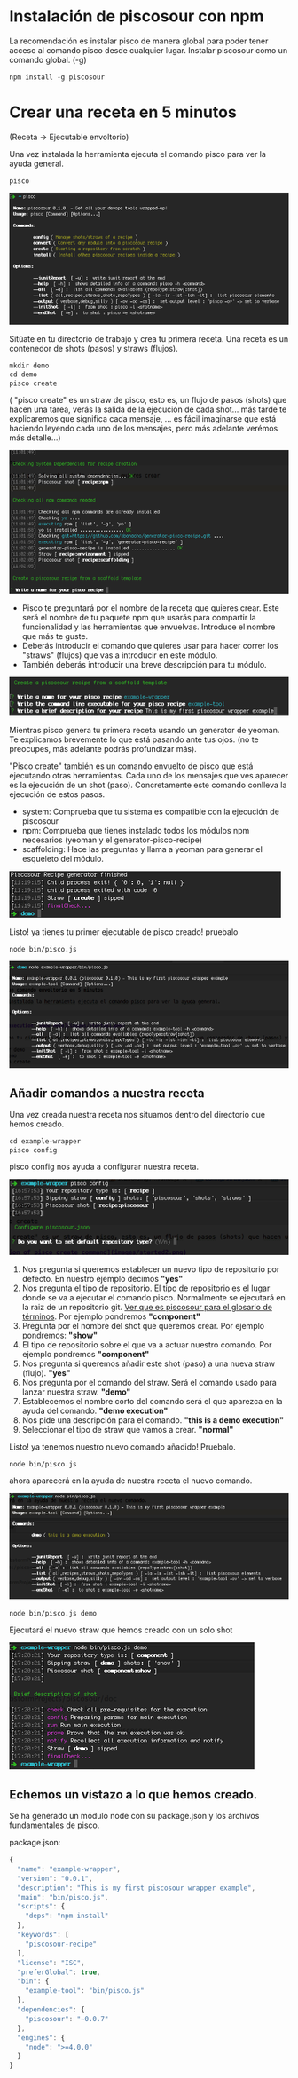 # Instalación de piscosour con npm

La recomendación es instalar pisco de manera global para poder tener acceso al comando pisco desde cualquier lugar. Instalar piscosour como un comando global. (-g) 

    npm install -g piscosour
    
# Crear una receta en 5 minutos
(Receta -> Ejecutable envoltorio)

Una vez instalada la herramienta ejecuta el comando pisco para ver la ayuda general.

    pisco

![First execution: Show help](images/started1.png)

Sitúate en tu directorio de trabajo y crea tu primera receta. Una receta es un contenedor de shots (pasos) y straws (flujos). 

    mkdir demo
    cd demo
    pisco create

( "pisco create" es un straw de pisco, esto es, un flujo de pasos (shots) que hacen una tarea, verás la salida de la ejecución de cada shot... más tarde te explicaremos que significa cada mensaje, ... es fácil imaginarse que está haciendo leyendo cada uno de los mensajes, pero más adelante verémos más detalle...)  

![Execution of pisco create command](images/started2.png)

- Pisco te preguntará por el nombre de la receta que quieres crear. Este será el nombre de tu paquete npm que usarás para compartir la funcionalidad y las herramientas que envuelvas. Introduce el nombre que más te guste.
- Deberás introducir el comando que quieres usar para hacer correr los "straws" (flujos) que vas a introducir en este módulo.
- También deberás introducir una breve descripción para tu módulo.

![Pisco create questions](images/started3.png)

Mientras pisco genera tu primera receta usando un generator de yeoman. Te explicamos brevemente lo que está pasando ante tus ojos. (no te preocupes, más adelante podrás profundizar más). 

"Pisco create" también es un comando envuelto de pisco que está ejecutando otras herramientas. Cada uno de los mensajes que ves aparecer es la ejecución de un shot (paso). Concretamente este comando conlleva la ejecución de estos pasos.

- system: Comprueba que tu sistema es compatible con la ejecución de piscosour
- npm: Comprueba que tienes instalado todos los módulos npm necesarios (yeoman y el generator-pisco-recipe)
- scaffolding: Hace las preguntas y llama a yeoman para generar el esqueleto del módulo.
 
![Finish! Pisco create done!](images/started4.png)

Listo! ya tienes tu primer ejecutable de pisco creado! pruebalo

    node bin/pisco.js

![Testing pisco command](images/started5.png)

## Añadir comandos a nuestra receta

Una vez creada nuestra receta nos situamos dentro del directorio que hemos creado.

    cd example-wrapper
    pisco config
    
pisco config nos ayuda a configurar nuestra receta.

![configuring our recipe](images/started6.png)

1. Nos pregunta si queremos establecer un nuevo tipo de repositorio por defecto. En nuestro ejemplo decimos **"yes"**
2. Nos pregunta el tipo de repositorio. El tipo de repositorio es el lugar donde se va a ejecutar el comando pisco. Normalmente se ejecutará en la raiz de un repositorio git. [Ver que es piscosour para el glosario de términos](what_is_piscosour.md).
Por ejemplo pondremos **"component"**  
3. Pregunta por el nombre del shot que queremos crear. Por ejemplo pondremos: **"show"**
4. El tipo de repositorio sobre el que va a actuar nuestro comando. Por ejemplo pondremos **"component"**
5. Nos pregunta si queremos añadir este shot (paso) a una nueva straw (flujo). **"yes"**
6. Nos pregunta por el comando del straw. Será el comando usado para lanzar nuestra straw. **"demo"**
7. Establecemos el nombre corto del comando será el que aparezca en la ayuda del comando. **"demo execution"**
8. Nos pide una descripción para el comando. **"this is a demo execution"**
9. Seleccionar el tipo de straw que vamos a crear. **"normal"**

Listo! ya tenemos nuestro nuevo comando añadido! Pruebalo.

    node bin/pisco.js

ahora aparecerá en la ayuda de nuestra receta el nuevo comando.

![help is updated](images/started8.png)

    node bin/pisco.js demo

Ejecutará el nuevo straw que hemos creado con un solo shot

![first shot execution](images/started9.png)

## Echemos un vistazo a lo que hemos creado.

Se ha generado un módulo node con su package.json y los archivos fundamentales de pisco.
 
package.json:
```js
{
  "name": "example-wrapper",
  "version": "0.0.1",
  "description": "This is my first piscosour wrapper example",
  "main": "bin/pisco.js",
  "scripts": {
    "deps": "npm install"
  },
  "keywords": [
    "piscosour-recipe"
  ],
  "license": "ISC",
  "preferGlobal": true,
  "bin": {
    "example-tool": "bin/pisco.js"
  },
  "dependencies": {
    "piscosour": "~0.0.7"
  },
  "engines": {
    "node": ">=4.0.0"
  }
}
```





